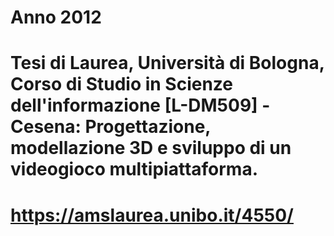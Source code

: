 # Anno 2012

# Tesi di Laurea, Università di Bologna, Corso di Studio in Scienze dell'informazione [L-DM509] - Cesena: Progettazione, modellazione 3D e sviluppo di un videogioco multipiattaforma.

# https://amslaurea.unibo.it/4550/
